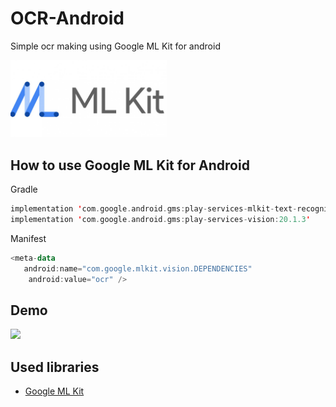 # OCR-Android

Simple ocr making using Google ML Kit for android

<img src="media/mlkit.jpg"  width="250">

## How to use Google ML Kit for Android

Gradle
```kotlin
implementation 'com.google.android.gms:play-services-mlkit-text-recognition:18.0.2'
implementation 'com.google.android.gms:play-services-vision:20.1.3'
```

Manifest
```kotlin
<meta-data
   android:name="com.google.mlkit.vision.DEPENDENCIES"
    android:value="ocr" />
```





## Demo
![](media/ocr.gif)

## Used libraries
- [Google ML Kit](https://developers.google.com/ml-kit)
